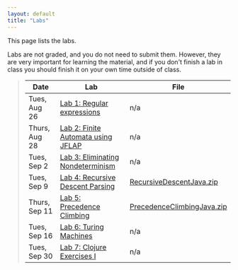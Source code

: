 ```yaml
---
layout: default
title: "Labs"
---
```


This page lists the labs.

Labs are not graded, and you do not need to submit them.  However, they are very important for learning the material, and if you don't finish a lab in class you should finish it on your own time outside of class.

> Date | Lab | File
> ---- | --- | ----
> Tues, Aug 26 | [Lab 1: Regular expressions](lab01.html) | n/a
> Thurs, Aug 28 | [Lab 2: Finite Automata using JFLAP](lab02.html) | n/a
> Tues, Sep 2 | [Lab 3: Eliminating Nondeterminism](lab03.html) | n/a
> Tues, Sep 9 | [Lab 4: Recursive Descent Parsing](lab04.html) | [RecursiveDescentJava.zip](../lectures/RecursiveDescentJava.java)
> Thurs, Sep 11 | [Lab 5: Precedence Climbing](lab05.html) | [PrecedenceClimbingJava.zip](../lectures/PrecedenceClimbingJava.zip)
> Tues, Sep 16 | [Lab 6: Turing Machines](lab06.html) | n/a
> Tues, Sep 30 | [Lab 7: Clojure Exercises I](lab07.html) | n/a
